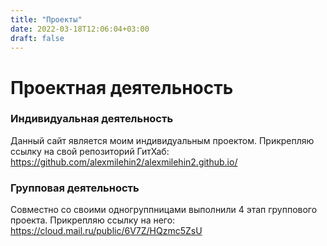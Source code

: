 ```yaml
---
title: "Проекты"
date: 2022-03-18T12:06:04+03:00
draft: false
---
```


# Проектная деятельность

### Индивидуальная деятельность
Данный сайт является моим индивидуальным проектом. Прикрепляю ссылку на свой репозиторий ГитХаб: https://github.com/alexmilehin2/alexmilehin2.github.io/

### Групповая деятельность
Совместно со своими одногруппницами выполнили 4 этап группового проекта. Прикрепляю ссылку на него: https://cloud.mail.ru/public/6V7Z/HQzmc5ZsU
